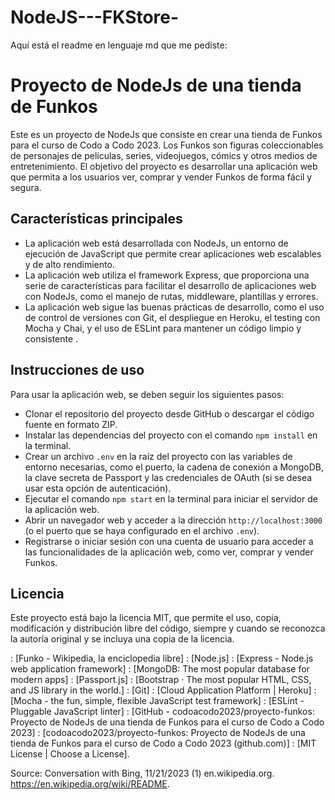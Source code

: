 # NodeJS---FKStore-

Aquí está el readme en lenguaje md que me pediste:

# Proyecto de NodeJs de una tienda de Funkos

Este es un proyecto de NodeJs que consiste en crear una tienda de Funkos para el curso de Codo a Codo 2023. Los Funkos son figuras coleccionables de personajes de películas, series, videojuegos, cómics y otros medios de entretenimiento. El objetivo del proyecto es desarrollar una aplicación web que permita a los usuarios ver, comprar y vender Funkos de forma fácil y segura.

## Características principales

- La aplicación web está desarrollada con NodeJs, un entorno de ejecución de JavaScript que permite crear aplicaciones web escalables y de alto rendimiento.
- La aplicación web utiliza el framework Express, que proporciona una serie de características para facilitar el desarrollo de aplicaciones web con NodeJs, como el manejo de rutas, middleware, plantillas y errores.
- La aplicación web sigue las buenas prácticas de desarrollo, como el uso de control de versiones con Git, el despliegue en Heroku, el testing con Mocha y Chai, y el uso de ESLint para mantener un código limpio y consistente   .

## Instrucciones de uso

Para usar la aplicación web, se deben seguir los siguientes pasos:

- Clonar el repositorio del proyecto desde GitHub o descargar el código fuente en formato ZIP.
- Instalar las dependencias del proyecto con el comando `npm install` en la terminal.
- Crear un archivo `.env` en la raíz del proyecto con las variables de entorno necesarias, como el puerto, la cadena de conexión a MongoDB, la clave secreta de Passport y las credenciales de OAuth (si se desea usar esta opción de autenticación).
- Ejecutar el comando `npm start` en la terminal para iniciar el servidor de la aplicación web.
- Abrir un navegador web y acceder a la dirección `http://localhost:3000` (o el puerto que se haya configurado en el archivo `.env`).
- Registrarse o iniciar sesión con una cuenta de usuario para acceder a las funcionalidades de la aplicación web, como ver, comprar y vender Funkos.

## Licencia

Este proyecto está bajo la licencia MIT, que permite el uso, copia, modificación y distribución libre del código, siempre y cuando se reconozca la autoría original y se incluya una copia de la licencia.

: [Funko - Wikipedia, la enciclopedia libre]
: [Node.js]
: [Express - Node.js web application framework]
: [MongoDB: The most popular database for modern apps]
: [Passport.js]
: [Bootstrap · The most popular HTML, CSS, and JS library in the world.]
: [Git]
: [Cloud Application Platform | Heroku]
: [Mocha - the fun, simple, flexible JavaScript test framework]
: [ESLint - Pluggable JavaScript linter]
: [GitHub - codoacodo2023/proyecto-funkos: Proyecto de NodeJs de una tienda de Funkos para el curso de Codo a Codo 2023]
: [codoacodo2023/proyecto-funkos: Proyecto de NodeJs de una tienda de Funkos para el curso de Codo a Codo 2023 (github.com)]
: [MIT License | Choose a License].

Source: Conversation with Bing, 11/21/2023
(1) en.wikipedia.org. https://en.wikipedia.org/wiki/README.
